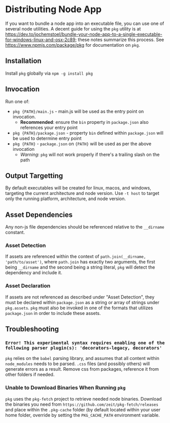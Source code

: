 # Distributing Node App
If you want to bundle a node app into an executable file, you can use one of several node utilities. A decent guide for using the `pkg` utility is at https://dev.to/jochemstoel/bundle-your-node-app-to-a-single-executable-for-windows-linux-and-osx-2c89; these notes summarize this process. See https://www.npmjs.com/package/pkg for documentation on `pkg`.

## Installation
Install `pkg` globally via `npm -g install pkg`

## Invocation
Run one of:

- `pkg {PATH}/main.js` - main.js will be used as the entry point on invocation.
    - **Recommended**: ensure the `bin` property in `package.json` also references your entry point
- `pkg {PATH}/package.json` - property `bin` defined within `package.json` will be used to determine entry point
- `pkg {PATH}` - `package.json` on `{PATH}` will be used as per the above invocation
    - *Warning*: `pkg` will not work properly if there's a trailing slash on the path

## Output Targetting
By default executables will be created for linux, macos, and windows, targeting the current architecture and node version. Use `-t host` to target only the running platform, architecture, and node version.

## Asset Dependencies
Any non-js file dependencies should be referenced relative to the `__dirname` constant.

### Asset Detection
If assets are referenced within the context of `path.join(__dirname, 'path/to/asset')`, where `path.join` has exactly two arguments, the first being `__dirname` and the second being a string literal, `pkg` will detect the dependency and include it.

### Asset Declaration
If assets are not referenced as described under "Asset Detection", they must be declared within `package.json` as a string or array of strings under `pkg.assets`. `pkg` must also be invoked in one of the formats that utilizes `package.json` in order to include these assets.

## Troubleshooting

### `Error! This experimental syntax requires enabling one of the following parser plugin(s): 'decorators-legacy, decorators'`
`pkg` relies on the `babel` parsing library, and assumes that all content within `node_modules` needs to be parsed. `.css` files (and possibly others) will generate errors as a result. Remove css from packages, reference it from other folders if needed.

### Unable to Download Binaries When Running `pkg`
`pkg` uses the `pkg-fetch` project to retrieve needed node binaries. Download the binaries you need from `https://github.com/zeit/pkg-fetch/releases` and place within the `.pkg-cache` folder (by default located within your user home folder, override by setting the `PKG_CACHE_PATH` environment variable.
